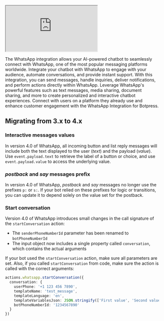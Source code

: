 <iframe src="https://www.youtube.com/embed/Kt4Ay_q-WKI" ></iframe>

The WhatsApp integration allows your AI-powered chatbot to seamlessly connect with WhatsApp, one of the most popular messaging platforms worldwide. Integrate your chatbot with WhatsApp to engage with your audience, automate conversations, and provide instant support. With this integration, you can send messages, handle inquiries, deliver notifications, and perform actions directly within WhatsApp. Leverage WhatsApp's powerful features such as text messages, media sharing, document sharing, and more to create personalized and interactive chatbot experiences. Connect with users on a platform they already use and enhance customer engagement with the WhatsApp Integration for Botpress.

## Migrating from 3.x to 4.x

### Interactive messages values

In version 4.0 of WhatsApp, all incoming button and list reply messages will include both the text displayed to the user (_text_) and the payload (_value_). Use `event.payload.text` to retrieve the label of a button or choice, and use `event.payload.value` to access the underlying value.

### _postback_ and _say_ messages prefix

In version 4.0 of WhatsApp, _postback_ and _say_ messages no longer use the prefixes `p:` or `s:`. If your bot relied on these prefixes for logic or transitions, you can update it to depend solely on the value set for the postback.

### Start conversation

Version 4.0 of WhatsApp introduces small changes in the call signature of the `startConversation` action:

- The `senderPhoneNumberId` parameter has been renamed to `botPhoneNumberId`
- The input object now includes a single property called `conversation`, which contains the actual arguments

If your bot used the `startConversation` action, make sure all parameters are set. Also, if you called `startConversation` from code, make sure the action is called with the correct arguments:

```ts
actions.whatsapp.startConversation({
  conversation: {
    userPhone: '+1 123 456 7890',
    templateName: 'test_message',
    templateLanguage: 'en',
    templateVariablesJson: JSON.stringify(['First value', 'Second value'])
    botPhoneNumberId: '1234567890'
  }
})
```
